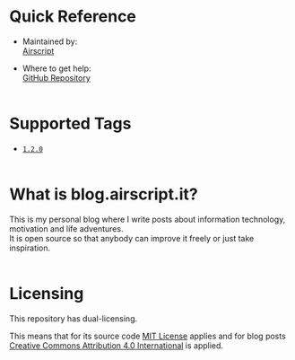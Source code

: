 # Quick Reference
- Maintained by:  
[Airscript](https://github.com/airscripts)

- Where to get help:  
[GitHub Repository](https://github.com/Airscripts/blog.airscript.it/issues/)  
&nbsp;

# Supported Tags
- [`1.2.0`](https://github.com/Airscripts/blog.airscript.it/blob/main/.docker/blog.Dockerfile)  
&nbsp;

# What is blog.airscript.it?
This is my personal blog where I write posts about information technology, motivation and life adventures.  
It is open source so that anybody can improve it freely or just take inspiration.   
&nbsp;

# Licensing
This repository has dual-licensing.  
 
This means that for its source code [MIT License](https://github.com/Airscripts/blog.airscript.it/blob/main/LICENSE_MIT) applies and for blog posts [Creative Commons Attribution 4.0 International](https://github.com/Airscripts/blog.airscript.it/blob/main/LICENSE_CC_BY_4.0) is applied.  
